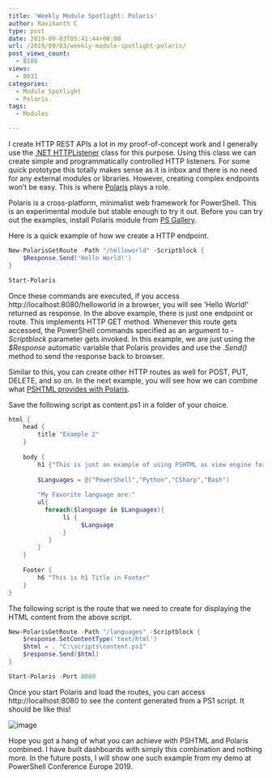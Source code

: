 ```yaml
---
title: 'Weekly Module Spotlight: Polaris'
author: Ravikanth C
type: post
date: 2019-09-03T05:41:44+00:00
url: /2019/09/03/weekly-module-spotlight-polaris/
post_views_count:
  - 8188
views:
  - 8031
categories:
  - Module Spotlight
  - Polaris
tags:
  - Modules

---
```

I create HTTP REST APIs a lot in my proof-of-concept work and I generally use the [.NET HTTPListener](https://docs.microsoft.com/en-us/dotnet/api/system.net.httplistener?view=netframework-4.8) class for this purpose. Using this class we can create simple and programmatically controlled HTTP listeners. For some quick prototype this totally makes sense as it is inbox and there is no need for any external modules or libraries. However, creating complex endpoints won&#8217;t be easy. This is where [Polaris](https://github.com/PowerShell/Polaris) plays a role. 

Polaris is a cross-platform, minimalist web framework for PowerShell. This is an experimental module but stable enough to try it out. Before you can try out the examples, install Polaris module from [PS Gallery](https://www.powershellgallery.com/packages/Polaris/).

Here is a quick example of how we create a HTTP endpoint.

```powershell
New-PolarisGetRoute -Path "/helloworld" -Scriptblock {
    $Response.Send('Hello World!')
}

Start-Polaris
```

Once these commands are executed, if you access http://localhost:8080/helloworld in a browser, you will see &#8216;Hello World!&#8217; returned as response. In the above example, there is just one endpoint or route. This implements HTTP GET method. Whenever this route gets accessed, the PowerShell commands specified as an argument to _-Scriptblock_ parameter gets invoked. In this example, we are just using the _$Response_ automatic variable that Polaris provides and use the _.Send()_ method to send the response back to browser.

Similar to this, you can create other HTTP routes as well for POST, PUT, DELETE, and so on. In the next example, you will see how we can combine what [PSHTML provides with Polaris](https://www.powershellmagazine.com/2019/08/21/weekly-module-spotlight-pshtml/). 

Save the following script as content.ps1 in a folder of your choice.

```powershell
html {
    head {
        title "Example 2"
    }
    
    body {
        h1 {"This is just an example of using PSHTML as view engine for Polaris"}
    
        $Languages = @("PowerShell","Python","CSharp","Bash")
    
        "My Favorite language are:"
        ul{
          foreach($language in $Languages){
               li {
                    $Language
               }
           }
        }
    }
    
    Footer {
        h6 "This is h1 Title in Footer"
    }
}
```

The following script is the route that we need to create for displaying the HTML content from the above script.

```powershell
New-PolarisGetRoute -Path "/languages" -Scriptblock {
    $response.SetContentType('text/html')
    $html = . "C:\scripts\content.ps1"
    $response.Send($html)
}

Start-Polaris -Port 8080
```

Once you start Polaris and load the routes, you can access http://localhost:8080 to see the content generated from a PS1 script. It should be like this!

![image](/images/polaris1.png)

Hope you got a hang of what you can achieve with PSHTML and Polaris combined. I have built dashboards with simply this combination and nothing more. In the future posts, I will show one such example from my demo at PowerShell Conference Europe 2019.
